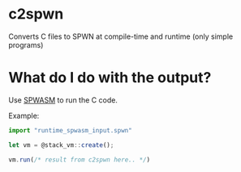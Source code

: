 # c2spwn
Converts C files to SPWN at compile-time and runtime (only simple programs)

# What do I do with the output?
Use [SPWASM](https://github.com/RealSput/SPWASM) to run the C code.

Example:
```ts
import "runtime_spwasm_input.spwn"

let vm = @stack_vm::create();

vm.run(/* result from c2spwn here.. */)
```
